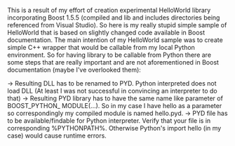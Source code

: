 This is a result of my effort of creation experimental HelloWorld library incorporating Boost 1.5.5 (compiled and lib and includes directories being referenced from Visual Studio). So here is my really stupid simple sample of HelloWorld that is based on slightly changed code available in Boost documentation.
The main intention of my HelloWorld sample was to create simple C++ wrapper that would be callable from my local Python environment. So for having library to be callable from Python there are some steps that are really important and are not aforementioned in Boost documentation (maybe I've overlooked them):

-> Resulting DLL has to be renamed to PYD. Python interpreted does not load DLL (At least I was not successful in convincing an interpreter to do that)
-> Resulting PYD library has to have the same name like parameter of BOOST_PYTHON_ MODULE(...). So in my case I have hello as a parameter so correspondingly my compiled module is named hello.pyd.
-> PYD file has to be available/findable for Python interpreter. Verify that your file is in corresponding %PYTHONPATH%. Otherwise Python's import hello (in my case) would cause runtime errors.
